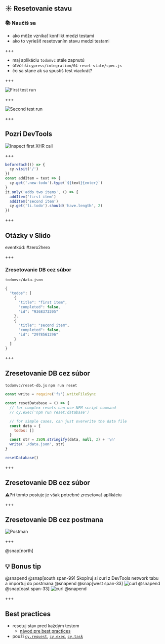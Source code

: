 ## ☀️ Resetovanie stavu

### 📚 Naučíš sa

- ako môže vznikať konflikt medzi testami
- ako to vyriešiť resetovaním stavu medzi testami

+++

- maj aplikáciu `todomvc` stále zapnutú
- otvor si `cypress/integration/04-reset-state/spec.js`
- čo sa stane ak sa spustíš test viackrát?

+++

![First test run](/slides/04-reset-state/img/passing-test.png)

+++

![Second test run](/slides/04-reset-state/img/failing-test.png)

+++

## Pozri DevTools

![Inspect first XHR call](/slides/04-reset-state/img/inspect-first-get-todos.png)

+++

```javascript
beforeEach(() => {
  cy.visit('/')
})
const addItem = text => {
  cy.get('.new-todo').type(`${text}{enter}`)
}
it.only('adds two items', () => {
  addItem('first item')
  addItem('second item')
  cy.get('li.todo').should('have.length', 2)
})
```

+++

## Otázky v Slido

eventkód: #zero2hero

+++

### Zresetovanie DB cez súbor
`todomvc/data.json`
```js
{
  "todos": [
    {
      "title": "first item",
      "completed": false,
      "id": "9368373205"
    },
    {
      "title": "second item",
      "completed": false,
      "id": "2978561296"
    }
  ]
}
```


+++

## Zresetovanie DB cez súbor

`todomvc/reset-db.js`
`npm run reset`

```js
const write = require('fs').writeFileSync

const resetDatabase = () => {
  // for complex resets can use NPM script command
  // cy.exec('npm run reset:database')

  // for simple cases, can just overwrite the data file
  const data = {
    todos: []
  }
  const str = JSON.stringify(data, null, 2) + '\n'
  write('./data.json', str)
}

resetDatabase()
```

+++

## Zresetovanie DB cez súbor

⚠️Pri tomto postuje je však potrebné zresetovať aplikáciu

+++

## Zresetovanie DB cez postmana

![Postman](/slides/04-reset-state/img/postman.png)

+++

@snap[north]
## 💡 Bonus tip
@snapend
@snap[south span-99]
Skopíruj si curl z DevTools network tabu a importuj do postmana
@snapend
@snap[west span-33]
![curl](/slides/04-reset-state/img/curl.png)
@snapend
@snap[east span-33]
![curl](/slides/04-reset-state/img/import.png)
@snapend

+++

## Best practices

- resetuj stav pred každým testom
  - [návod pre best practices](https://on.cypress.io/best-practices)
- použi [`cy.request`](https://on.cypress.io/request), [`cy.exec`](https://on.cypress.io/exec), [`cy.task`](https://on.cypress.io/task)
